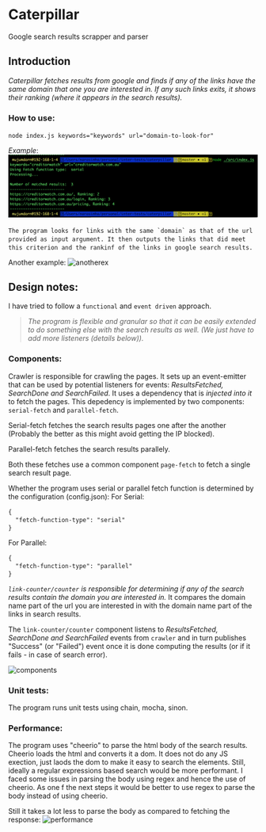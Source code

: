 # Caterpillar
Google search results scrapper and parser

## Introduction
_Caterpillar fetches results from google and finds if any of the links have the same domain that one you are interested in. If any such links exits, it shows their ranking (where it appears in the search results)._

### How to use:
`node index.js keywords="keywords" url="domain-to-look-for"`

_Example_:
![use](https://raw.githubusercontent.com/nmjmdr/caterpillar/master/screenshots/use1.png)

```The program looks for links with the same `domain` as that of the url provided as input argument. It then outputs the links that did meet this criterion and the rankinf of the links in google search results.```

Another example:
![anotherex](https://raw.githubusercontent.com/nmjmdr/caterpillar/master/screenshots/use2.png)

## Design notes:
I have tried to follow a `functional` and `event driven` approach. 
>_The program is flexible and granular so that it can be easily extended to do something else with the search results as well. (We just have to add more listeners (details below))._


### Components:

Crawler is responsible for crawling the pages. It sets up an event-emitter that can be used by potential listeners for events: _ResultsFetched, SearchDone and SearchFailed_.
It uses a dependency that is _injected into it_ to fetch the pages. This depedency is implemented by two components: `serial-fetch` and `parallel-fetch`.

Serial-fetch fetches the search results pages one after the another (Probably the better as this might avoid getting the IP blocked).

Parallel-fetch fetches the search results parallely.

Both these fetches use a common component `page-fetch` to fetch a single search result page.

Whether the program uses serial or parallel fetch function is determined by the configuration (config.json):
For Serial:
```
{
  "fetch-function-type": "serial"
}
```
For Parallel:
```
{
  "fetch-function-type": "parallel"
}
```

_`link-counter/counter` is responsible for determining if any of the search results contain the domain you are interested in._
It compares the domain name part of the url you are interested in with the domain name part of the links in search results.

The `link-counter/counter` component listens to _ResultsFetched, SearchDone and SearchFailed_ events from `crawler` and in turn publishes "Success" (or "Failed") event once it is done computing the results (or if it fails - in case of search error).


![components](https://raw.githubusercontent.com/nmjmdr/caterpillar/master/screenshots/Components.png)


### Unit tests:
The program runs unit tests using chain, mocha, sinon.

### Performance:
The program uses "cheerio" to parse the html body of the search results. Cheerio loads the html and converts it a dom. It does not do any JS exection, just laods the dom to make it easy to search the elements. Still, ideally a regular expressions based search would be more performant. I faced some issues in parsing the body using regex and hence the use of cheerio. As one f the next steps it would be better to use regex to parse the body instead of using cheerio.

Still it takes a lot less to parse the body as compared to fetching the response:
![performance](https://github.com/nmjmdr/caterpillar/blob/master/screenshots/performance.png)


